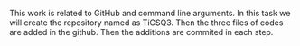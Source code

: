 This work is related to GitHub and command line arguments. 
In this task we will create the repository named as TiCSQ3. 
Then the three files of codes are added in the github. 
Then the additions are commited in each step.  